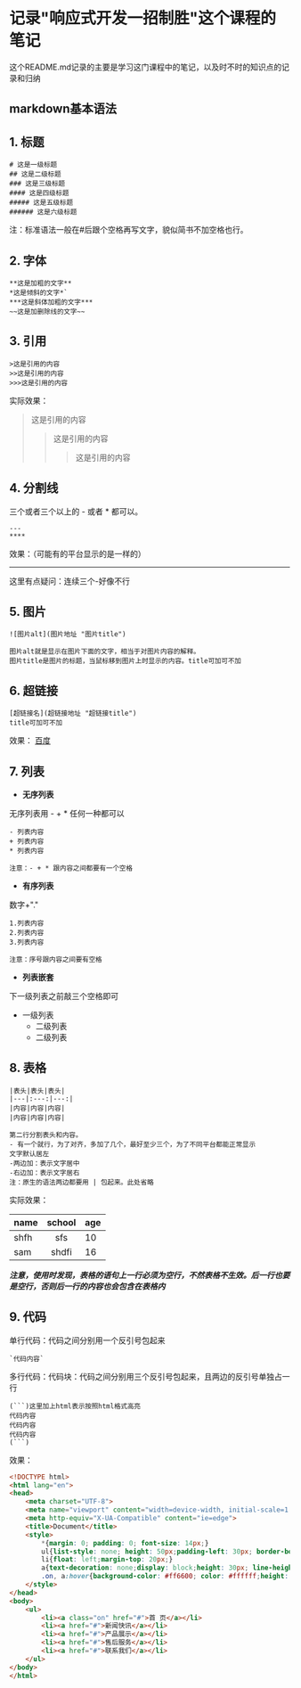 # 记录"响应式开发一招制胜"这个课程的笔记
这个README.md记录的主要是学习这门课程中的笔记，以及时不时的知识点的记录和归纳
## markdown基本语法
## 1. 标题
```
# 这是一级标题
## 这是二级标题
### 这是三级标题
#### 这是四级标题
##### 这是五级标题
###### 这是六级标题
```
注：标准语法一般在#后跟个空格再写文字，貌似简书不加空格也行。
## 2. 字体
```
**这是加粗的文字**
*这是倾斜的文字*`
***这是斜体加粗的文字***
~~这是加删除线的文字~~
```
## 3. 引用
```
>这是引用的内容
>>这是引用的内容
>>>这是引用的内容
```
实际效果：
>这是引用的内容
>>这是引用的内容
>>>这是引用的内容
## 4. 分割线
三个或者三个以上的 - 或者 * 都可以。
```
---
****
```
效果：（可能有的平台显示的是一样的）
***
这里有点疑问：连续三个-好像不行
## 5. 图片
```
![图片alt](图片地址 "图片title")

图片alt就是显示在图片下面的文字，相当于对图片内容的解释。
图片title是图片的标题，当鼠标移到图片上时显示的内容。title可加可不加
```
## 6. 超链接
```
[超链接名](超链接地址 "超链接title")
title可加可不加
```
效果：
[百度](www.baidu.com)
## 7. 列表
- **无序列表**

无序列表用 - + * 任何一种都可以
```
- 列表内容
+ 列表内容
* 列表内容

注意：- + * 跟内容之间都要有一个空格
```
- **有序列表** 

数字+"."
```
1.列表内容
2.列表内容
3.列表内容

注意：序号跟内容之间要有空格
```
- **列表嵌套**

下一级列表之前敲三个空格即可
- 一级列表
   - 二级列表
   - 二级列表

## 8. 表格
```
|表头|表头|表头|
|---|:---:|---:|
|内容|内容|内容|
|内容|内容|内容|

第二行分割表头和内容。
- 有一个就行，为了对齐，多加了几个，最好至少三个，为了不同平台都能正常显示
文字默认居左
-两边加：表示文字居中
-右边加：表示文字居右
注：原生的语法两边都要用 | 包起来。此处省略
```
实际效果：

|name|school|age|
|---|:---:|---|
|shfh|sfs|10|
|sam|shdfi|16|

***注意，使用时发现，表格的语句上一行必须为空行，不然表格不生效。后一行也要是空行，否则后一行的内容也会包含在表格内***
## 9. 代码
单行代码：代码之间分别用一个反引号包起来
```
`代码内容`
```
多行代码：代码块：代码之间分别用三个反引号包起来，且两边的反引号单独占一行
```
(```)这里加上html表示按照html格式高亮
代码内容
代码内容
代码内容
(```)
```
效果：
```html
<!DOCTYPE html>
<html lang="en">
<head>
    <meta charset="UTF-8">
    <meta name="viewport" content="width=device-width, initial-scale=1.0">
    <meta http-equiv="X-UA-Compatible" content="ie=edge">
    <title>Document</title>
    <style>
        *{margin: 0; padding: 0; font-size: 14px;}
        ul{list-style: none; height: 50px;padding-left: 30px; border-bottom: 5px solid #ff6600;}
        li{float: left;margin-top: 20px;}
        a{text-decoration: none;display: block;height: 30px; line-height: 30px; width: 100px; background-color: #cccccc;border-radius:6px 6px 0px 0px; text-align: center;}
        .on, a:hover{background-color: #ff6600; color: #ffffff;height: 40px;line-height: 40px; margin-top: -10px; border-radius:6px 6px 0px 0px}
    </style>
</head>
<body>
    <ul>
        <li><a class="on" href="#">首 页</a></li>
        <li><a href="#">新闻快讯</a></li>
        <li><a href="#">产品展示</a></li>
        <li><a href="#">售后服务</a></li>
        <li><a href="#">联系我们</a></li>
    </ul>
</body>
</html>
```
